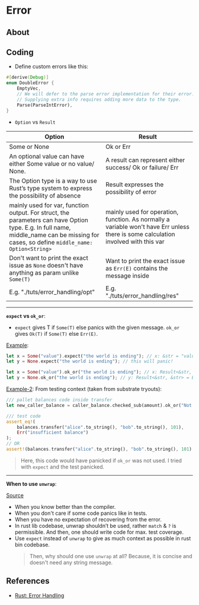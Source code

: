 # Error

## About

## Coding

- Define custom errors like this:

```rs
#[derive(Debug)]
enum DoubleError {
    EmptyVec,
    // We will defer to the parse error implementation for their error.
    // Supplying extra info requires adding more data to the type.
    Parse(ParseIntError),
}
```

- `Option` vs `Result`

| Option                                                                                                                                                                                  | Result                                                                                                                             |
| --------------------------------------------------------------------------------------------------------------------------------------------------------------------------------------- | ---------------------------------------------------------------------------------------------------------------------------------- |
| Some or None                                                                                                                                                                            | Ok or Err                                                                                                                          |
| An optional value can have either Some value or no value/ None.                                                                                                                         | A result can represent either success/ Ok or failure/ Err                                                                          |
| The Option type is a way to use Rust’s type system to express the possibility of absence                                                                                                | Result expresses the possibility of error                                                                                          |
| mainly used for var, function output. For struct, the parameters can have Option type. E.g. In full name, middle_name can be missing for cases, so define `middle_name: Option<String>` | mainly used for operation, function. As normally a variable won't have Err unless there is some calculation involved with this var |
| Don't want to print the exact issue as `None` doesn't have anything as param unlike `Some(T)`                                                                                           | Want to print the exact issue as `Err(E)` contains the message inside                                                              |
| E.g. "./tuts/error_handling/opt"                                                                                                                                                        | E.g. "./tuts/error_handling/res"                                                                                                   |

---

**`expect` vs `ok_or`**:

- `expect` gives T if `Some(T)` else panics with the given message. `ok_or` gives `Ok(T)` if `Some(T)` else `Err(E)`.

<u>Example</u>:

```rs
let x = Some("value").expect("the world is ending"); // x: &str = "value"
let y = None.expect("the world is ending"); // this will panic!

let x = Some("value").ok_or("the world is ending"); // x: Result<&str, &str> = Ok("value")
let y = None.ok_or("the world is ending"); // y: Result<&str, &str> = Err("the world is ending")
```

<u>Example-2</u>: From testing context (taken from substrate tryouts):

```rs
/// pallet balances code inside transfer
let new_caller_balance = caller_balance.checked_sub(amount).ok_or("Not enough funds.")?;

/// test code
assert_eq!(
    balances.transfer("alice".to_string(), "bob".to_string(), 101),
    Err("insufficient balance")
);
// OR
assert!(balances.transfer("alice".to_string(), "bob".to_string(), 101).is_err());
```

> Here, this code would have panicked if `ok_or` was not used. I tried with `expect` and the test panicked.

---

**When to use `unwrap`**:

[Source](https://owengage.com/writing/2021-08-30-how-to-think-of-unwrap/)

- When you know better than the compiler.
- When you don't care if some code panics like in tests.
- When you have no expectation of recovering from the error.
- In rust lib codebase, unwrap shouldn’t be used, rather `match` & `?` is permissible. And then, one should write code for max. test coverage.
- Use `expect` instead of `unwrap` to give as much context as possible in rust bin codebase.
  > Then, why should one use `unwrap` at all? Because, it is concise and doesn't need any string message.

## References

- [Rust: Error Handling](https://www.youtube.com/watch?v=y3wUCb-uS3g)
